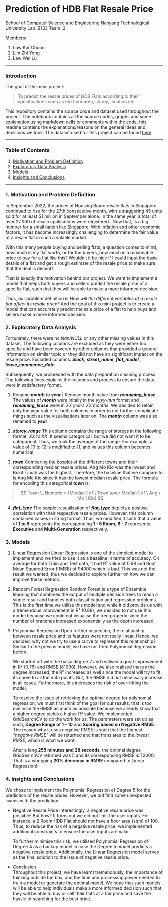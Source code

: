 # Prediction of HDB Flat Resale Price

School of Computer Science and Engineering 
Nanyang Technological University 
Lab: B133 
Team: 2

Members:

1. Low Kar Choon
2. Lim Zhi Yong
3. Law Wei Lu 

---

### Introduction

The goal of this mini project:
> To predict the resale prices of HDB Flats according to their specifications such as the floor area, storey, location etc.

This repository contains the source code and dataset used throughout the project.
The notebook contains all the source codes, graphs and some explanation using markdown cells or comments within the code, this readme contains the explanations/reasons on the general ideas and decisions we took.
The dataset used for this project can be found [here](https://data.gov.sg/dataset/resale-flat-prices?resource_id=f1765b54-a209-4718-8d38-a39237f502b3).

---

### Table of Contents

1. [Motivation and Problem Definition](#1-Motivation-and-Problem-Definition)
2. [Exploratory Data Analysis](#2-Exploratory-Data-Analysis)
3. [Models](#3-Models)
4. [Insights and Conclusions](#4-Insights-and-Conclusions)

---

### 1. Motivation and Problem Definition

In September 2022, the prices of Housing Board resale flats in Singapore continued to rise for the 27th consecutive month, with a staggering 45 units sold for at least $1 million in September alone. In the same year, a total of over 27,000 of resale applications were registered . Now that, is a big number for a small nation like Singapore. With inflation and other economic factors, it has become increasingly challenging to determine the fair value of a resale flat in such a volatile market.

With this many people buying and selling flats, a question comes to mind, how much is my flat worth, or for the buyers, how much is a reasonable price to pay for a flat like this? Wouldn’t it be nice if I could input the basic details of a flat and get a rough estimate of the resale price to make sure that the deal is decent?

That is exactly the motivation behind our project. We want to implement a model that helps both buyers and sellers predict the resale price of a specific flat, such that they will be able to make a more informed decision. 

Thus, our problem definition is *How will the different variables of a resale flat affect its resale price?* And the goal of this mini project is to create a model that can accurately predict the sale price of a flat to help buys and sellers make a more informed decision.

### 2. Exploratory Data Analysis

Fortunately, there were no *Nan/NULL* or any other missing values in this dataset. The following columns are excluded as they were either too specific and have been covered by other columns that provided a general information on similar topic or they did not have an significant impact on the resale price. Excluded columns: ***block***, ***street_name***, ***flat_model***, ***lease_commence_date***.

Subsequently, we proceeded with the data preparation cleaning process. The following lines explains the columns and process to ensure the data were in satisfactory format.

1. Rename ***month*** to ***year*** | Remove month value from ***remaining_lease***
   The values of ***month*** were initally in the *yyyy-mm* format and ***remaining_lease*** were in *XX years XX months*. We decided to retain only the year value for both columns in order to not further complicate things such as the visualisations later on. The ***month*** column was also renamed to ***year***.

2. ***storey_range***
   This column contains the range of storeys in the following format, *XX to XX*. It seems categorical, but we did not want it to be categorical. Thus, we took the average of the range. For example, a value of *10 to 12* is modified to *11*, and values this column becomes numerical.

3. ***town***
   Comparing the boxplot of the different towns and their corresponding median resale prices. Ang Mo Kio was the lowest and Bukit Timah was the highest. Therefore, the baseline that we compare to is Ang Mo Kio since it has the lowest median resale price. The formula for encoding this categorical ***town*** is:
  > $$ Town \_ Numeric = {Median \ of \ Town \over Median \ of \ Ang \ Mo \ Kio} $$

4. ***flat_type***
   The boxplot visualisation of ***flat_type*** depicts a positive correlation with their respective resale prices. However, this column contained values in string format. Thus, we modified it such that a value of **1 to 5** represents the corresponding **1 - 5 Room**,  **6 - 7** represents **Executive** and **Multi-Generation** respectively.

### 3. Models

1. Linear Regression 
   Linear Regression is one of the simplest model to implement and we tried to use it as a baseline in terms of accuracy. On average for both Train and Test data, it had R² value of 0.68 and Root Mean Squared Error (RMSE) of 94000 which is bad. This was not the result we wanted, thus we decided to explore further on how we can improve these metrics.

2. Random Forest Regression 
   Random Forest is a type of Ensemble learning that combines the output of multiple decision trees to reach a single result and handles both classification and regression problems. This is the first time we utilise this model and while it did provide us with a tremendous improvement in R² (0.88), we decided to not use this model because we could not visualise the tree properly since the number of branches increased exponentially as the depth increased.

3. Polynomial Regression
   Upon further inspection, the relationship between resale price and its features were not really linear. Hence, we decided, why not we try to use a curve to represent this relationship? Similar to the previos model, we have not tried Polynomial Regression before.
   
   We started off with the basic degree 2 and realised a great improvement in R² (0.76) and RMSE (81000). However, we also realised that as the degree increased, the R² increased as well since the model will try to fit its curve to all the data points. But, the RMSE did not necessary increase in all cases. Furthermore, this increases the risk of over-fitting the model.

   To resolve the issue of retrieving the optimal degree for polynomial regression, we must first think of the goal for our results, that is too minimise the RMSE as much as possible because we already know that a higher degree yields a higher R² value. We implemented GridSearchCV to do the work for us. The parameters were set up as such, **Degree Range of 1 - 10** and **Scoring based on Negative RMSE**. The reason why it uses negative RMSE is such that the highest *"negative RMSE"* will be returned and that translates to the *lowest RMSE*, which is what we want.

   After a long **255 minutes and 28 seconds**, the optimal degree GridSearchCV returned was 5 and its corresponding RMSE is 72000. That is a whopping **20% decrease in RMSE** compared to Linear Regression!

### 4. Insights and Conclusions
   We chose to implement the Polynomial Regression of Degree 5 for the prediction of the resale prices. However, we did find some unexpected issues with the prediction.

- Negative Resale Price
   Interestingly, a negative resale price was possible! But how? It turns out we did not limit the user inputs. For instance, a 2 Room HDB Flat should not have a floor area (sqm) of 100. Thus, to reduce the risk of a negative resale price, we implemented additional constraints to ensure the user inputs are valid.

   To further minimise this risk, we utilised Polynomial Regression of Degree 4 as a backup model in case the Degree 5 model predicts a negative resale price. Additionally, the Linear Regression model serves as the final solution to the issue of negative resale price.

- Conclusion   
   Throughout this project, we have learnt tremendously, the importance of thinking outside the box, and the time and processing power needed to train a model or generate the optimal model. We hope that such models will be able to help individuals make a more informed decision such that they will be able to buy or sell their flats at a fair price and save the hassle of searching for the best price.